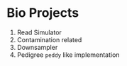 # Bio Projects

1. Read Simulator
2. Contamination related
3. Downsampler
4. Pedigree `peddy` like implementation

